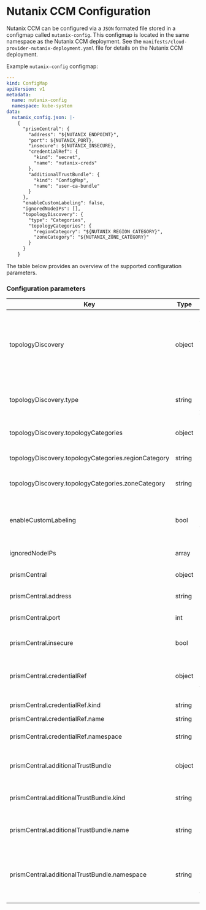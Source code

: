 # Nutanix CCM Configuration

Nutanix CCM can be configured via a `JSON` formated file stored in a configmap called `nutanix-config`. This configmap is located in the same namespace as the Nutanix CCM deployment. See the `manifests/cloud-provider-nutanix-deployment.yaml` file for details on the Nutanix CCM deployment. 

Example `nutanix-config` configmap:
```YAML
---
kind: ConfigMap
apiVersion: v1
metadata:
  name: nutanix-config
  namespace: kube-system
data:
  nutanix_config.json: |-
    {
      "prismCentral": {
        "address": "${NUTANIX_ENDPOINT}",
        "port": ${NUTANIX_PORT},
        "insecure": ${NUTANIX_INSECURE},
        "credentialRef": {
          "kind": "secret",
          "name": "nutanix-creds"
        },
        "additionalTrustBundle": {
          "kind": "ConfigMap",
          "name": "user-ca-bundle"
        }
      },
      "enableCustomLabeling": false,
      "ignoredNodeIPs": [],
      "topologyDiscovery": {
        "type": "Categories",
        "topologyCategories": {
          "regionCategory": "${NUTANIX_REGION_CATEGORY}",
          "zoneCategory": "${NUTANIX_ZONE_CATEGORY}"
        }
      }
    }

```

The table below provides an overview of the supported configuration parameters.

### Configuration parameters

| Key                                               |Type  |Description                                                                                                                                           |
|---------------------------------------------------|------|------------------------------------------------------------------------------------------------------------------------------------------------------|
|topologyDiscovery                                  |object|(Optional) Configures the topology discovery mode.<br>`Prism` topology discovery is used by default if `topologyDiscovery` attribute is not passed.   |
|topologyDiscovery.type                             |string|Topology Discovery mode. Can be `Prism` or `Categories`. See [Topology Discovery](./topology_discovery.md) for more information.                      |
|topologyDiscovery.topologyCategories               |object|Required if topology discovery mode is `Categories`.<br>                                                                                              |
|topologyDiscovery.topologyCategories.regionCategory|string|Category key defining the region of the Kubernetes node.                                                                                              |
|topologyDiscovery.topologyCategories.zoneCategory  |string|Category key defining the zone of the Kubernetes node.                                                                                                |
|enableCustomLabeling                               |bool  |Boolean value to enable custom labeling. See [Custom Labeling](./custom_labeling.md) for more information.<br>Default: `false`                        |
|ignoredNodeIPs                                     |array |List of node IPs to ignore. Optional.                                                                                                                 |
|prismCentral                                       |object|Prism Central endpoint configuration.                                                                                                                 |
|prismCentral.address                               |string|FQDN/IP of the Prism Central endpoint.                                                                                                                |
|prismCentral.port                                  |int   |Port to connect to Prism Central.<br>Default: `9440`                                                                                                  |
|prismCentral.insecure                              |bool  |Disable Prism Central certificate checking.<br>Default: `false`                                                                                       |
|prismCentral.credentialRef                         |object|Prism Central credential configuration. See [Credentials](./ccm_credentials.md) for more information.                                                 |
|prismCentral.credentialRef.kind                    |string|Credential kind.<br>Allowed value: `secret`                                                                                                           |
|prismCentral.credentialRef.name                    |string|Name of the secret.                                                                                                                                   |
|prismCentral.credentialRef.namespace               |string|(Optional) Namespace of the secret.                                                                                                                   |
|prismCentral.additionalTrustBundle                 |object|Reference to the certificate trust bundle used for Prism Central connection.                                                                          |
|prismCentral.additionalTrustBundle.kind            |string|Kind of the additionalTrustBundle. Allowed value: `ConfigMap`                                                                                         |
|prismCentral.additionalTrustBundle.name            |string|Name of the `ConfigMap` containing the Prism Central trust bundle.                                                                                    |
|prismCentral.additionalTrustBundle.namespace       |string|(Optional) Namespace of the `ConfigMap` containing the Prism Central trust bundle. See [Certificate Trust](./pc_certificates.md) for more information.|